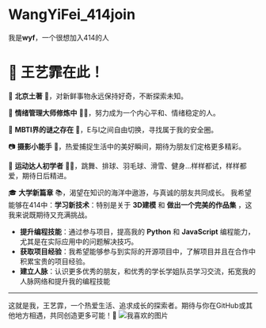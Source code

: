 # WangYiFei_414join
我是**wyf**，一个很想加入414的人
# 👋 王艺霏在此！

🌟 **北京土著** 🌈，对新鲜事物永远保持好奇，不断探索未知。

🌱 **情绪管理大师修炼中** 🧘‍♀️，努力成为一个内心平和、情绪稳定的人。

👥 **MBTI界的谜之存在** 🤔，E与I之间自由切换，寻找属于我的安全圈。

📷 **摄影小能手** 🎨，热爱捕捉生活中的美好瞬间，期待为朋友们定格更多精彩。

💪 **运动达人初学者** 🏃‍♀️，跳舞、排球、羽毛球、滑雪、健身…样样都试，样样都爱，期待日后精进。

🎓 **大学新篇章** 📚，渴望在知识的海洋中遨游，与真诚的朋友共同成长。
我希望能够在414中：**学习新技术**：特别是关于 **3D建模** 和 **做出一个完美的作品集** ，这我来说既期待又充满挑战。
- **提升编程技能**：通过参与项目，提高我的 **Python** 和 **JavaScript** 编程能力，尤其是在实际应用中的问题解决技巧。
- **获取项目经验**：我希望能够参与到实际的开源项目中，了解项目并且在合作中积累宝贵的项目经验。
- **建立人脉**：认识更多优秀的朋友，和优秀的学长学姐队员学习交流，拓宽我的人脉网络和提升我的编程技能

---

这就是我，王艺霏，一个热爱生活、追求成长的探索者。期待与你在GitHub或其他地方相遇，共同创造更多可能！🚀
![我喜欢的图片](https://IMG_4689.JPG)

